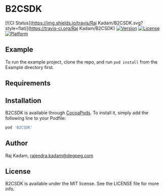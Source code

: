 # B2CSDK

[![CI Status](https://img.shields.io/travis/Raj Kadam/B2CSDK.svg?style=flat)](https://travis-ci.org/Raj Kadam/B2CSDK)
[![Version](https://img.shields.io/cocoapods/v/B2CSDK.svg?style=flat)](https://cocoapods.org/pods/B2CSDK)
[![License](https://img.shields.io/cocoapods/l/B2CSDK.svg?style=flat)](https://cocoapods.org/pods/B2CSDK)
[![Platform](https://img.shields.io/cocoapods/p/B2CSDK.svg?style=flat)](https://cocoapods.org/pods/B2CSDK)

## Example

To run the example project, clone the repo, and run `pod install` from the Example directory first.

## Requirements

## Installation

B2CSDK is available through [CocoaPods](https://cocoapods.org). To install
it, simply add the following line to your Podfile:

```ruby
pod 'B2CSDK'
```

## Author

Raj Kadam, rajendra.kadam@degpeg.com

## License

B2CSDK is available under the MIT license. See the LICENSE file for more info.
